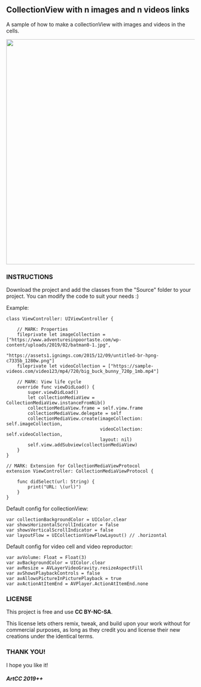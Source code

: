 ## CollectionView with n images and n videos links

A sample of how to make a collectionView with images and videos in the cells.

<p><img src="https://github.com/ArtCC/CollectionMedia/blob/develop/example.gif" height="600"></p>

### INSTRUCTIONS

Download the project and add the classes from the "Source" folder to your project. You can modify the code to suit your needs :)

Example:

```
class ViewController: UIViewController {
    
    // MARK: Properties
    fileprivate let imageCollection = ["https://www.adventuresinpoortaste.com/wp-content/uploads/2019/02/batman0-1.jpg",
                                       "https://assets1.ignimgs.com/2015/12/09/untitled-br-hpng-c7335b_1280w.png"]
    fileprivate let videoCollection = ["https://sample-videos.com/video123/mp4/720/big_buck_bunny_720p_1mb.mp4"]
    
    // MARK: View life cycle
    override func viewDidLoad() {
        super.viewDidLoad()
        let collectionMediaView = CollectionMediaView.instanceFromNib()
        collectionMediaView.frame = self.view.frame
        collectionMediaView.delegate = self
        collectionMediaView.create(imageCollection: self.imageCollection,
                                   videoCollection: self.videoCollection,
                                   layout: nil)
        self.view.addSubview(collectionMediaView)
    }
}

// MARK: Extension for CollectionMediaViewProtocol
extension ViewController: CollectionMediaViewProtocol {
    
    func didSelect(url: String) {
        print("URL: \(url)")
    }
}
```

Default config for collectionView:

```
var collectionBackgroundColor = UIColor.clear
var showsHorizontalScrollIndicator = false
var showsVerticalScrollIndicator = false
var layoutFlow = UICollectionViewFlowLayout() // .horizontal
```

Default config for video cell and video reproductor:

```
var avVolume: Float = Float(3)
var avBackgroundColor = UIColor.clear
var avResize = AVLayerVideoGravity.resizeAspectFill
var avShowsPlaybackControls = false
var avAllowsPictureInPicturePlayback = true
var avActionAtItemEnd = AVPlayer.ActionAtItemEnd.none
```

### LICENSE

This project is free and use <b>CC BY-NC-SA</b>.

This license lets others remix, tweak, and build upon your work without for commercial purposes, as long as they credit you and license their new creations under the identical terms.

### THANK YOU!

I hope you like it!

##### ArtCC 2019++
